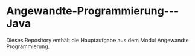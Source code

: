 # Angewandte-Programmierung---Java
Dieses Repository enthält die Hauptaufgabe aus dem Modul Angewandte Programmierung. 
